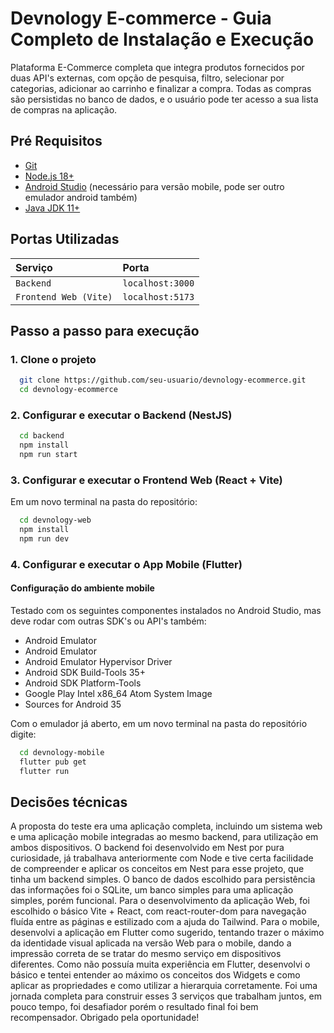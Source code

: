 
# Devnology E-commerce - Guia Completo de Instalação e Execução

Plataforma E-Commerce completa que integra produtos fornecidos por duas API's externas, com opção de pesquisa, filtro, selecionar por categorias, adicionar ao carrinho e finalizar a compra. Todas as compras são persistidas no banco de dados, e o usuário pode ter acesso a sua lista de compras na aplicação. 




## Pré Requisitos

- [Git](https://git-scm.com/downloads "Git")
- [Node.js 18+](https://nodejs.org/ "NodeJs")
- [Android Studio](https://developer.android.com/studio "Android Studio") (necessário para versão mobile, pode ser outro emulador android também)
- [Java JDK 11+](https://www.oracle.com/java/technologies/javase-jdk11-downloads.html "Java JDK")


## Portas Utilizadas
| Serviço   | Porta       | 
| :---------- | :--------- | 
| `Backend` | `localhost:3000` |
| `Frontend Web (Vite)` | `localhost:5173` | 
## Passo a passo para execução

### 1. Clone o projeto

```bash
  git clone https://github.com/seu-usuario/devnology-ecommerce.git
  cd devnology-ecommerce
```
### 2. Configurar e executar o Backend (NestJS)

```bash
  cd backend
  npm install
  npm run start
```
### 3. Configurar e executar o Frontend Web (React + Vite)

Em um novo terminal na pasta do repositório:
```bash
  cd devnology-web
  npm install
  npm run dev
```

### 4. Configurar e executar o App Mobile (Flutter)

#### Configuração do ambiente mobile

Testado com os seguintes componentes instalados no Android Studio, mas deve rodar com outras SDK's ou API's também:
 - Android Emulator
 - Android Emulator
 - Android Emulator Hypervisor Driver
 - Android SDK Build-Tools 35+
 - Android SDK Platform-Tools
 - Google Play Intel x86_64 Atom System Image
 - Sources for Android 35

Com o emulador já aberto, em um novo terminal na pasta do repositório digite:
```bash
  cd devnology-mobile
  flutter pub get
  flutter run
```


## Decisões técnicas

A proposta do teste era uma aplicação completa, incluindo um sistema web e uma aplicação mobile integradas ao mesmo backend, para utilização em ambos dispositivos. O backend foi desenvolvido em Nest por pura curiosidade, já trabalhava anteriormente com Node e tive certa facilidade de compreender e aplicar os conceitos em Nest para esse projeto, que tinha um backend simples. O banco de dados escolhido para persistência das informações foi o SQLite, um banco simples para uma aplicação simples, porém funcional. 
Para o desenvolvimento da aplicação Web, foi escolhido o básico Vite + React, com react-router-dom para navegação fluída entre as páginas e estilizado com a ajuda do Tailwind.
Para o mobile, desenvolvi a aplicação em Flutter como sugerido, tentando trazer o máximo da identidade visual aplicada na versão Web para o mobile, dando a impressão correta de se tratar do mesmo serviço em dispositivos diferentes. Como não possuía muita experiência em Flutter, desenvolvi o básico e tentei entender ao máximo os conceitos dos Widgets e como aplicar as propriedades e como utilizar a hierarquia corretamente. 
Foi uma jornada completa para construir esses 3 serviços que trabalham juntos, em pouco tempo, foi desafiador porém o resultado final foi bem recompensador. Obrigado pela oportunidade! 

